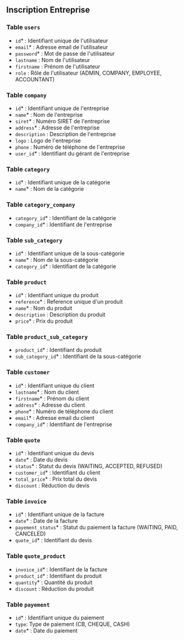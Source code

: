 ## Inscription Entreprise

### Table `users`

- `id`\* : Identifiant unique de l'utilisateur
- `email`\* : Adresse email de l'utilisateur
- `password`\* : Mot de passe de l'utilisateur
- `lastname` : Nom de l'utilisateur
- `firstname` : Prénom de l'utilisateur
- `role` : Rôle de l'utilisateur (ADMIN, COMPANY, EMPLOYEE, ACCOUNTANT)

### Table `company`

- `id`\* : Identifiant unique de l'entreprise
- `name`\* : Nom de l'entreprise
- `siret`\* : Numéro SIRET de l'entreprise
- `address`\* : Adresse de l'entreprise
- `description` : Description de l'entreprise
- `logo` : Logo de l'entreprise
- `phone` : Numéro de téléphone de l'entreprise
- `user_id`\* : Identifiant du gérant de l'entreprise

### Table `category`

- `id`\* : Identifiant unique de la catégorie
- `name`\* : Nom de la catégorie

### Table `category_company`

- `category_id`\* : Identifiant de la catégorie
- `company_id`\* : Identifiant de l'entreprise

### Table `sub_category`

- `id`\* : Identifiant unique de la sous-catégorie
- `name`\* : Nom de la sous-catégorie
- `category_id`\* : Identifiant de la catégorie

### Table `product`

- `id`\* : Identifiant unique du produit
- `reference`\* : Reference unique d'un produit
- `name`\* : Nom du produit
- `description` : Description du produit
- `price`\* : Prix du produit

### Table `product_sub_category`

- `product_id`\* : Identifiant du produit
- `sub_category_id`\* : Identifiant de la sous-catégorie

### Table `customer`

- `id`\* : Identifiant unique du client
- `lastname`\* : Nom du client
- `firstname`\* : Prénom du client
- `address`\* : Adresse du client
- `phone`\* : Numéro de téléphone du client
- `email`\* : Adresse email du client
- `company_id`\* : Identifiant de l'entreprise

### Table `quote`

- `id`\* : Identifiant unique du devis
- `date`\* : Date du devis
- `status`\* : Statut du devis (WAITING, ACCEPTED, REFUSED)
- `customer_id`\* : Identifiant du client
- `total_price`\* : Prix total du devis
- `discount` : Réduction du devis

### Table `invoice`

- `id`\* : Identifiant unique de la facture
- `date`\* : Date de la facture
- `payement_status`\* : Statut du paiement la facture (WAITING, PAID, CANCELED)
- `quote_id`\* : Identifiant du devis

### Table `quote_product`

- `invoice_id`\* : Identifiant de la facture
- `product_id`\* : Identifiant du produit
- `quantity`\* : Quantité du produit
- `discount` : Réduction du produit

### Table `payement`

- `id`\* : Identifiant unique du paiement
- `type`: Type de paiement (CB, CHEQUE, CASH)
- `date`\* : Date du paiement
